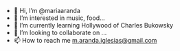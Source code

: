 - 👋 Hi, I’m @mariaaranda
- 👀 I’m interested in music, food...
- 🌱 I’m currently learning Hollywood of Charles Bukowsky
- 💞️ I’m looking to collaborate on ...
- 📫 How to reach me m.aranda.iglesias@gmail.com

<!---
mariaaranda/mariaaranda is a ✨ special ✨ repository because its `README.md` (this file) appears on your GitHub profile.
You can click the Preview link to take a look at your changes.
--->
